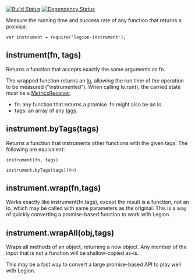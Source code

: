 
[![Build Status](https://travis-ci.org/lane-webperformance/legion-instrument.svg?branch=master)](https://travis-ci.org/lane-webperformance/legion-instrument)
[![Dependency Status](https://gemnasium.com/badges/github.com/lane-webperformance/legion-instrument.svg)](https://gemnasium.com/github.com/lane-webperformance/legion-instrument)

Measure the running time and success rate of any function that returns a
promise.

	var instrument = require('legion-instrument');

instrument(fn, tags)
--------------------

Returns a function that accepts exactly the same arguments as fn.

The wrapped function returns an
[Io](https://github.com/lane-webperformance/legion-io), allowing
the run time of the operation to be measured ("instrumented").
When calling Io.run(), the carried state must be a
[MetricsReceiver](https://github.com/lane-webperformance/legion-metrics).

* fn: any function that returns a promise. fn might also be an Io.
* tags: an array of any
[tags](https://github.com/lane-webperformance/legion-metrics).

instrument.byTags(tags)
-----------------------

Returns a function that instruments other functions with the given
tags. The following are equivalent:

	instrument(fn, tags)

	instrument.byTags(tags)(fn)

instrument.wrap(fn,tags)
------------------------

Works exactly like instrument(fn,tags), except the result is a function,
not an Io, which may be called with same parameters as the original. This
is a way of quickly converting a promise-based function to work with
Legion.

instrument.wrapAll(obj,tags)
----------------------------

Wraps all methods of an object, returning a new object. Any member of the
input that is not a function will be shallow-copied as-is.

This may be a fast way to convert a large promise-based API to play well
with Legion.

